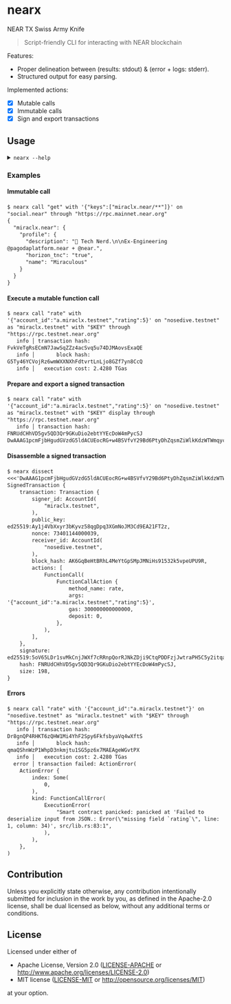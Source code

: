 # nearx

NEAR TX Swiss Army Knife

> Script-friendly CLI for interacting with NEAR blockchain

Features:

- Proper delineation between (results: stdout) & (error + logs: stderr).
- Structured output for easy parsing.

Implemented actions:

- [x] Mutable calls
- [x] Immutable calls
- [x] Sign and export transactions

## Usage

<details>

<summary> <code>nearx --help</code> </summary>

<details>
<summary> Screenshot </summary>

![Screenshot of how it actually looks in a terminal](docs/screenshot.jpg)

</details>

```console
NEAR TX Swiss Army Knife

Usage: nearx <COMMAND>

Commands:
  call     Calls a method on a contract
  dissect  Dissasemble a signed transaction
  help     Print this message or the help of the given subcommand(s)

Options:
  -h, --help     Print help
  -V, --version  Print version

Hint:
  nearx call METHOD [with '{}'] on CONTRACT [as ACCOUNT with SECRET [gas GAS] [deposit DEPOSIT] [display]] through RPC_URL [with TOKEN]

Examples: (call)
  # Immutably call `add(1, 2)` on `adder.testnet`
  $ nearx call "add" with "[1, 2]" on "adder.testnet" through "https://rpc.testnet.near.org"

  # Mutably call `addGreeting("Hello, World!")` on `greeter.testnet` as `bob.testnet` with `300TGas` and no deposit.
  $ nearx call "addGreeting" with '["Hello World"]' on "greeter.testnet" as "bob.testnet" with "ed25519:52CwWhWHzgaSZRx..bMFSyXn9hao4YNXuz" through "https://rpc.testnet.near.org"

  # Authenticated, immutable call to `add(1, 2)` on `adder.testnet` as `carol.testnet`
  $ nearx call "add" with "[1, 2]" on "adder.testnet" through "https://rpc.testnet.near.org" with "5a28cd2041c1780f5d64fa6dca4b22bd"

  # Read `NEAR_RPC_URL` and `NEAR_RPC_API_KEY` from the environment
  $ nearx call "add" with "[1, 2]" on "adder.testnet"

  # Display a transaction that calls `addGreeting("Hello, World!")` on `greeter.testnet` as `derek.testnet` with `100 TGas` and `5 Ⓝ` deposit.
  $ nearx call "addGreeting" with '["Hello World"]' on "greeter.testnet" as "derek.testnet" with "ed25519:52CwWhWHzgaSZRx..bMFSyXn9hao4YNXuz" gas "100Tgas" deposit "5N" display

Examples: (dissect)
  # Read from positional argument
  $ nearx dissect "DAAAAG1pcmFj..RiFN4/m1WxBA=="

  # Read from stdin
  $ nearx dissect <<<"DAAAAG1pcmFj..RiFN4/m1WxBA=="
```

</details>

### Examples

#### Immutable call

```console
$ nearx call "get" with '{"keys":["miraclx.near/**"]}' on "social.near" through "https://rpc.mainnet.near.org"
{
  "miraclx.near": {
    "profile": {
      "description": "🦀 Tech Nerd.\n\nEx-Engineering @pagodaplatform.near + @near.",
      "horizon_tnc": "true",
      "name": "Miraculous"
    }
  }
}
```

#### Execute a mutable function call

```console
$ nearx call "rate" with '{"account_id":"a.miraclx.testnet","rating":5}' on "nosedive.testnet" as "miraclx.testnet" with "$KEY" through "https://rpc.testnet.near.org"
   info │ transaction hash: FvkVeTgRsECmN7JawSqZZz4acSvq5u74DJMAovsExaQE
   info │       block hash: G5Ty46YCVojRz6wmWXXNXhFdtvrtLnLjo8GZf7yn8CcQ
   info │   execution cost: 2.4280 TGas

```

#### Prepare and export a signed transaction

```console
$ nearx call "rate" with '{"account_id":"a.miraclx.testnet","rating":5}' on "nosedive.testnet" as "miraclx.testnet" with "$KEY" display through "https://rpc.testnet.near.org"
   info │ transaction hash: FNRUdCHhVD5gv5QD3Qr9GKuDio2ebtYYEcDoW4mPycSJ
DwAAAG1pcmFjbHgudGVzdG5ldACUEocRG+w4BSVfvY29Bd6PtyDhZqsmZiWlkKdzWTWmqyc+HQnCQgAAEAAAAG5vc2VkaXZlLnRlc3RuZXSKW5lagbERyoCbxmf3HbThkMcqxHcb+FCOWynY2XptNAEAAAACBAAAAHJhdGUtAAAAeyJhY2NvdW50X2lkIjoiYS5taXJhY2x4LnRlc3RuZXQiLCJyYXRpbmciOjV9AMBuMdkQAQAAAAAAAAAAAAAAAAAAAAAAAPAnfaaeCrNnMX32mVeizLLsonqQW94lxF+XpzC2dVOLtacqrVabea58agY/O9wranWZqsLoBTNs2QM8oR7h8Q0=
```

#### Disassemble a signed transaction

```console
$ nearx dissect <<<'DwAAAG1pcmFjbHgudGVzdG5ldACUEocRG+w4BSVfvY29Bd6PtyDhZqsmZiWlkKdzWTWmqyc+HQnCQgAAEAAAAG5vc2VkaXZlLnRlc3RuZXSKW5lagbERyoCbxmf3HbThkMcqxHcb+FCOWynY2XptNAEAAAACBAAAAHJhdGUtAAAAeyJhY2NvdW50X2lkIjoiYS5taXJhY2x4LnRlc3RuZXQiLCJyYXRpbmciOjV9AMBuMdkQAQAAAAAAAAAAAAAAAAAAAAAAAPAnfaaeCrNnMX32mVeizLLsonqQW94lxF+XpzC2dVOLtacqrVabea58agY/O9wranWZqsLoBTNs2QM8oR7h8Q0='
SignedTransaction {
    transaction: Transaction {
        signer_id: AccountId(
            "miraclx.testnet",
        ),
        public_key: ed25519:Ay1j4VbXxyr3bKyvz58qgDpq3XGmNoJM3Cd9EA21FT2z,
        nonce: 73401144000039,
        receiver_id: AccountId(
            "nosedive.testnet",
        ),
        block_hash: AK6GqBeHtBRhL4MeYtGpSMpJMNiHs91532k5vpeUPU9R,
        actions: [
            FunctionCall(
                FunctionCallAction {
                    method_name: rate,
                    args: '{"account_id":"a.miraclx.testnet","rating":5}',
                    gas: 300000000000000,
                    deposit: 0,
                },
            ),
        ],
    },
    signature: ed25519:5oV65LDr1svMkCnjJWXf7cRRnpQorRJNkZDji9CtqPDDFzjJwtraPH5C5y2itqaP9Q7c7eVnbDYLQTwKppWdDssr,
    hash: FNRUdCHhVD5gv5QD3Qr9GKuDio2ebtYYEcDoW4mPycSJ,
    size: 198,
}
```

#### Errors

```console
$ nearx call "rate" with '{"account_id":"a.miraclx.testnet"}' on "nosedive.testnet" as "miraclx.testnet" with "$KEY" through "https://rpc.testnet.near.org"
   info │ transaction hash: Dr8gnQP4RHKT6zQHW1Mi4YhF2Spy6FkfsbyaVq4wXftS
   info │       block hash: qmaQShnWzP1WhpD3nkmjtu1SG5pz6x7MAEAgeWGvtPX
   info │   execution cost: 2.4280 TGas
  error │ transaction failed: ActionError(
    ActionError {
        index: Some(
            0,
        ),
        kind: FunctionCallError(
            ExecutionError(
                "Smart contract panicked: panicked at 'Failed to deserialize input from JSON.: Error(\"missing field `rating`\", line: 1, column: 34)', src/lib.rs:83:1",
            ),
        ),
    },
)
```

## Contribution

Unless you explicitly state otherwise, any contribution intentionally submitted
for inclusion in the work by you, as defined in the Apache-2.0 license, shall be
dual licensed as below, without any additional terms or conditions.

## License

Licensed under either of

- Apache License, Version 2.0
   ([LICENSE-APACHE](LICENSE-APACHE) or <http://www.apache.org/licenses/LICENSE-2.0>)
- MIT license
   ([LICENSE-MIT](LICENSE-MIT) or <http://opensource.org/licenses/MIT>)

at your option.
